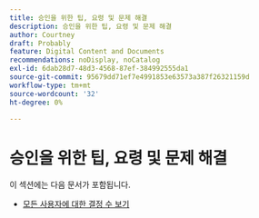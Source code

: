 ```yaml
---
title: 승인을 위한 팁, 요령 및 문제 해결
description: 승인을 위한 팁, 요령 및 문제 해결
author: Courtney
draft: Probably
feature: Digital Content and Documents
recommendations: noDisplay, noCatalog
exl-id: 6dab28d7-48d3-4568-87ef-384992555da1
source-git-commit: 95679dd71ef7e4991853e63573a387f26321159d
workflow-type: tm+mt
source-wordcount: '32'
ht-degree: 0%

---
```


# 승인을 위한 팁, 요령 및 문제 해결

이 섹션에는 다음 문서가 포함됩니다.

* [모든 사용자에 대한 결정 수 보기](/help/quicksilver/review-and-approve-work/tips-tricks-troubleshooting-approvals/view-number-of-decisions-for-users.md)
